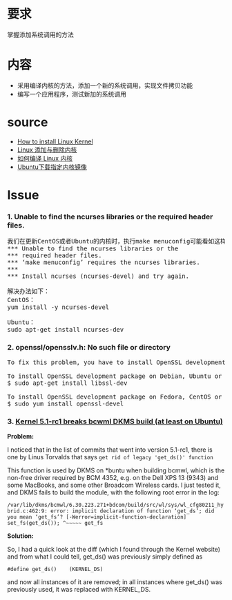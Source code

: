 # 要求
掌握添加系统调用的方法

# 内容
- 采用编译内核的方法，添加一个新的系统调用，实现文件拷贝功能
- 编写一个应用程序，测试新加的系统调用


# source
- [How to install Linux Kernel](https://www.fosslinux.com/1639/how-to-install-linux-kernel-4-10-1-in-ubuntu-16-04.htm)
- [Linux 添加与删除内核](https://gitchat.csdn.net/activity/5ca372102db0d83fd5a25fb9)
- [如何编译 Linux 内核](https://linux.cn/article-9665-1.html)
- [Ubuntu下载指定内核镜像](https://blog.csdn.net/Ciellee/article/details/101059527)


# Issue
### 1. Unable to find the ncurses libraries or the required header files.
<pre>
我们在更新CentOS或者Ubuntu的内核时，执行make menuconfig可能看如这样的错误：
*** Unable to find the ncurses libraries or the
*** required header files.
*** ‘make menuconfig’ requires the ncurses libraries.
***
*** Install ncurses (ncurses-devel) and try again.

解决办法如下：
CentOS：
yum install -y ncurses-devel

Ubuntu：
sudo apt-get install ncurses-dev
</pre>

### 2. openssl/opensslv.h: No such file or directory
<pre>
To fix this problem, you have to install OpenSSL development package, which is available in standard repositories of all modern Linux distributions.

To install OpenSSL development package on Debian, Ubuntu or their derivatives:
$ sudo apt-get install libssl-dev

To install OpenSSL development package on Fedora, CentOS or RHEL:
$ sudo yum install openssl-devel 
</pre>

### 3. [Kernel 5.1-rc1 breaks bcwml DKMS build (at least on Ubuntu)](https://www.reddit.com/r/linux/comments/b3nu83/kernel_51rc1_breaks_bcwml_dkms_build_at_least_on/)

**Problem:** 

I noticed that in the list of commits that went into version 5.1-rc1, there is one by Linus Torvalds that says `get rid of legacy 'get_ds()' function`

This function is used by DKMS on *buntu when building bcmwl, which is the non-free driver required by BCM 4352, e.g. on the Dell XPS 13 (9343) and some MacBooks, and some other Broadcom Wireless cards. I just tested it, and DKMS fails to build the module, with the following root error in the log:

`
/var/lib/dkms/bcmwl/6.30.223.271+bdcom/build/src/wl/sys/wl_cfg80211_hybrid.c:462:9: error: implicit declaration of function ‘get_ds’; did you mean ‘get_fs’? [-Werror=implicit-function-declaration]
  set_fs(get_ds());
         ^~~~~~
         get_fs
 `
 
**Solution:**

So, I had a quick look at the diff (which I found through the Kernel website) and from what I could tell, get_ds() was previously simply defined as

`#define get_ds()    (KERNEL_DS)`

and now all instances of it are removed; in all instances where get_ds() was previously used, it was replaced with KERNEL_DS.
